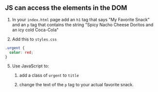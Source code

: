 ## JS can access the elements in the DOM

1. In your `index.html` page add an `h1` tag that says "My Favorite Snack" and an `p` tag that contains the string "Spicy Nacho Cheese Doritos and an icy cold Coca-Cola"

1. Add this to `styles.css`

```css
.urgent {
  color: red;
}
```

5. Use JavaScript to:

    1. add a class of `urgent` to `title`

    2. change the text of the `p` tag to your actual favorite snack.
